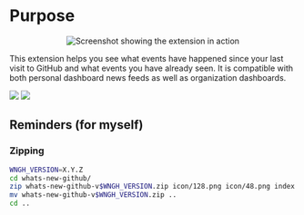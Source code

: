# Purpose

<p align='center'>
  <img src='https://lh3.googleusercontent.com/x2tMpNA5wW6308ZiNZBGFiPmqAre6SqjHTmMMm0XPIvMC20cHqgxN06-2E3Vn7Sa6xriPaYPtg=w1280-h800' alt='Screenshot showing the extension in action' title='Screenshot showing the extension in action'>
</p>

This extension helps you see what events have happened since your last visit to GitHub and what events you have already seen. It is compatible with both personal dashboard news feeds as well as organization dashboards.

![](https://storage.googleapis.com/web-dev-uploads/image/WlD8wC6g8khYWPJUsQceQkhXSlv1/UV4C4ybeBTsZt43U4xis.png)
![](https://ffp4g1ylyit3jdyti1hqcvtb-wpengine.netdna-ssl.com/addons/files/2015/11/get-the-addon.png)

## Reminders (for myself)

### Zipping

```bash
WNGH_VERSION=X.Y.Z
cd whats-new-github/
zip whats-new-github-v$WNGH_VERSION.zip icon/128.png icon/48.png index.js manifest.json
mv whats-new-github-v$WNGH_VERSION.zip ..
cd ..
```
